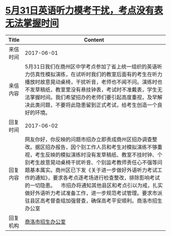 # <a href="http://www.shangluo.gov.cn/zmhd/ldxxxx.jsp?urltype=leadermail.LeaderMailContentUrl&wbtreeid=1112&leadermailid=4180">5月31日英语听力模考干扰，考点没有表无法掌握时间</a>
| Title |                                                                                                                         Content                                                                                                                          |
|:-----:|----------------------------------------------------------------------------------------------------------------------------------------------------------------------------------------------------------------------------------------------------------|
| 来信时间  | 2017-06-01                                                                                                                                                                                                                                               |
| 来信内容  | 5月31日我们在商州区中学考点参加了省上统一组织的英语听力仿真性模拟演练，在试听时我们的教室后面有的考生在听力播放时故意晃动桌椅，干扰听音，老师也不闻不问。演练时也不发草稿纸，教室里没有悬挂钟表，考试时不准戴表，学生无法掌握时间。我们希望招办的老师们要引起高度重视，及早解决此类问题，不要将此隐患留到正式考试，给考生创造一个良好的环境。                                                                                 |
| 回复时间  | 2017-06-02                                                                                                                                                                                                                                               |
| 回复内容  | 网友你好，你反映的问题市招办立即责成商州区招办调查整改。据区招办报告，因个别工作人员和考生对模拟演练不够重视，考生反映的模拟演练时没有发草稿纸、教室不挂时钟、个别考生故意晃动桌椅干扰听音、个别监考教师责任心不强等问题基本属实。商州区已下发《关于进一步做好外语听力考试工作的通知》，要求各考点逐考场进行检查整改，排除影响考试的一切隐患。    市招办将通知其他县区和考点引以为戒，扎实做好外语听力考试准备工作，进一步规范考试管理。要求市派驻县区高考督查组加强督查，确保高考平安顺利。商洛市招生办公室 |
| 回复机构  | <a href="../../categories/agencies/商洛市招生办公室.md">商洛市招生办公室</a>                                                                                                                                                                                               |